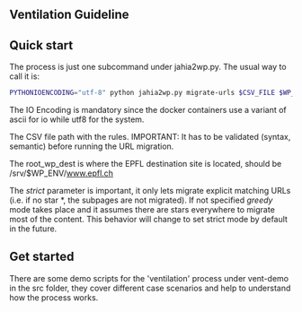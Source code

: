 Ventilation Guideline
--------------------

## Quick start

The process is just one subcommand under jahia2wp.py. The usual way to call it is:

```bash
PYTHONIOENCODING="utf-8" python jahia2wp.py migrate-urls $CSV_FILE $WP_ENV --root_wp_dest=$ROOT_WP_DEST --strict
```
The IO Encoding is mandatory since the docker containers use a variant of ascii for io while utf8 for the system.

The CSV file path with the rules. IMPORTANT: It has to be validated (syntax, semantic) before running the URL 
migration. 

The root\_wp\_dest is where the EPFL destination site is located, should be /srv/$WP\_ENV/www.epfl.ch

The *strict* parameter is important, it only lets migrate explicit matching URLs (i.e. if no star *, the subpages are not 
migrated). If not specified *greedy* mode takes place and it assumes there are stars everywhere to migrate most 
of the content. This behavior will change to set strict mode by default in the future. 

## Get started

There are some demo scripts for the 'ventilation' process under vent-demo in the src folder, 
they cover different case scenarios and help to understand how the process works.

